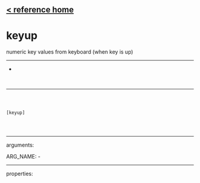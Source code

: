 [< reference home](ceammc_lib.html)
---

# keyup


numeric key values from keyboard (when key is up)

---

-
<br>


---


```



[keyup]


            
```

---
arguments:

ARG_NAME: -<br>

---
properties:


